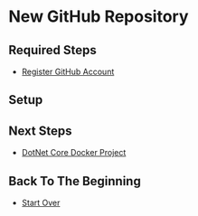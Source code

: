 # New GitHub Repository

## Required Steps

- [Register GitHub Account](/setup/register-github-account.md)

## Setup



## Next Steps

- [DotNet Core Docker Project](/web/dotnet-core-docker-project.md)

## Back To The Beginning

- [Start Over](/README.md)

